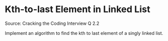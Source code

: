 # Kth-to-last Element in Linked List

Source: Cracking the Coding Interview Q 2.2

Implement an algorithm to find the kth to last element of a singly linked list.